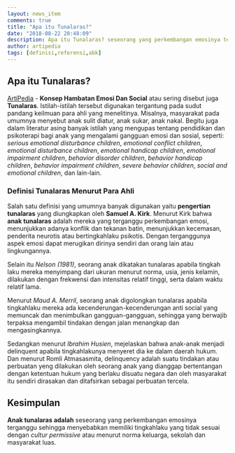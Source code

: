 ```yaml
---
layout: news_item
comments: true
title: "Apa itu Tunalaras?"
date: "2018-08-22 20:48:09"
description: Apa itu Tunalaras? seseorang yang perkembangan emosinya terganggu sehingga menyebabkan tingkahlaku yang tidak sesuai dengan cultur permissive atau menurut norma keluarga, sekolah dan masyarakat luas.
author: artipedia
tags: [definisi,referensi,abk]
---
```


## Apa itu Tunalaras?
[ArtiPedia](/wiki/apa-itu-tunalaras.html "Definisi Tunalaras") - **Konsep Hambatan Emosi Dan Social** atau sering disebut juga **Tunalaras**. Istilah-istilah tersebut digunakan tergantung pada sudut pandang keilmuan para ahli yang menelitinya. Misalnya, masyarakat pada umumnya menyebut anak sulit diatur, anak sukar, anak nakal. Begitu juga dalam literatur asing banyak istilah yang mengupas tentang pendidikan dan psikoterapi bagi anak yang mengalami gangguan emosi dan sosial, seperti: *serious emotional disturbance children*, *emotional conflict children*, *emotional disturbance children*, *emotional handicap children*, *emotional impairment children*, *behavior disorder children*, *behavior handicap children*, *behavior impairment children*, *severe behavior children*, *social and emotional children*, dan lain-lain.

### Definisi Tunalaras Menurut Para Ahli
Salah satu definisi yang umumnya banyak digunakan yaitu **pengertian tunalaras** yang diungkapkan oleh **Samuel A. Kirk**. Menurut Kirk bahwa **anak tunalaras** adalah mereka yang terganggu perkembangan emosi, menunjukkan adanya konflik dan tekanan batin, menunjukkan kecemasan, penderita neurotis atau bertingkahlaku psikotis. Dengan terganggunya aspek emosi dapat merugikan dirinya sendiri dan orang lain atau lingkungannya.

Selain itu *Nelson (1981)*, seorang anak dikatakan tunalaras apabila tingkah laku mereka menyimpang dari ukuran menurut norma, usia, jenis kelamin, dilakukan dengan frekwensi dan intensitas relatif tinggi, serta dalam waktu relatif lama.

Menurut *Maud A. Merril*, seorang anak digolongkan tunalaras apabila tingkahlaku mereka ada kecenderungan-kecenderungan anti social yang memuncak dan menimbulkan gangguan-gangguan, sehingga yang berwajib terpaksa mengambil tindakan dengan jalan menangkap dan mengasingkannya.

Sedangkan menurut *Ibrahim Husien*, mejelaskan bahwa anak-anak menjadi delinquent apabila tingkahlakunya menyeret dia ke dalam daerah hukum. Dan menurut Romli Atmasasmita, delinquency adalah suatu tindakan atau perbuatan yeng dilakukan oleh seorang anak yang dianggap bertentangan dengan ketentuan hukum yang berlaku disuatu negara dan oleh masyarakat itu sendiri dirasakan dan ditafsirkan sebagai perbuatan tercela.

## Kesimpulan
**Anak tunalaras adalah** seseorang yang perkembangan emosinya terganggu sehingga menyebabkan memiliki tingkahlaku yang tidak sesuai dengan *cultur permissive* atau menurut norma keluarga, sekolah dan masyarakat luas. 
